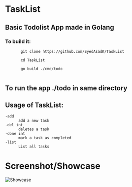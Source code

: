 # TaskList

## Basic Todolist App made in Golang
### To build it:
   
```
       git clone https://github.com/SyedAsadK/TaskList
    
       cd TaskList 
        
       go build ./cmd/todo
    
```
    

## To run the app ./todo in same directory

## Usage of TaskList:

  ```
  -add
    	add a new task
  -del int
    	deletes a task
  -done int
    	mark a task as completed
  -list
    	List all tasks

 ```

# Screenshot/Showcase
![Showcase](TaskList/Screenshot_2024-07-29_23.22.16.png)
